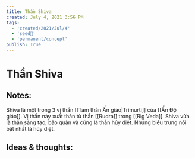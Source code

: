 ```yaml
---
title: Thần Shiva
created: July 4, 2021 3:56 PM
tags:
  - 'created/2021/Jul/4'
  - 'seed🥜'
  - 'permanent/concept'
publish: True
---
```

# Thần Shiva

## Notes:
Shiva là một trong 3 vị thần [[Tam thần Ấn giáo|Trimurti]] của [[Ấn Độ giáo]]. Vị thần này xuất thân từ thần [[Rudra]] trong [[Rig Veda]]. Shiva vừa là thần sáng tạo, bảo quản và cũng là thần hủy diệt. Nhưng biểu trưng nổi bật nhất là hủy diệt.

## Ideas & thoughts:
